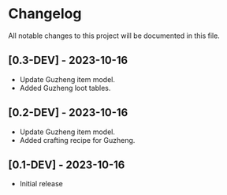 # Changelog

All notable changes to this project will be documented in this file.

## [0.3-DEV] - 2023-10-16

- Update Guzheng item model.
- Added Guzheng loot tables.

## [0.2-DEV] - 2023-10-16

- Update Guzheng item model.
- Added crafting recipe for Guzheng.

## [0.1-DEV] - 2023-10-16

- Initial release